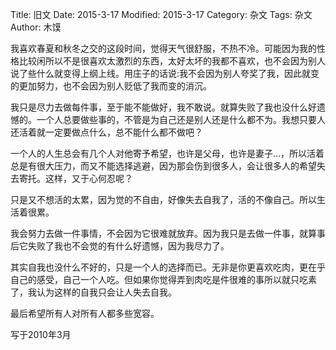 Title: 旧文
Date: 2015-3-17
Modified: 2015-3-17
Category: 杂文
Tags: 杂文
Author: 木馍

我喜欢春夏和秋冬之交的这段时间，觉得天气很舒服，不热不冷。可能因为我的性格比较闲所以不是很喜欢太激烈的东西，太好太坏的我都不喜欢，也不会因为别人说了些什么就变得上纲上线。用庄子的话说:我不会因为别人夸奖了我，因此就变的更加努力，也不会因为别人贬低了我而变的消沉。

我只是尽力去做每件事，至于能不能做好，我不敢说。就算失败了我也没什么好遗憾的。一个人总要做些事的，不管是为自己还是别人还是什么都不为。我想只要人还活着就一定要做点什么，总不能什么都不做吧？

一个人的人生总会有几个人对他寄予希望，也许是父母，也许是妻子…，所以活着总是有很大压力，而又不能选择逃避，因为那会伤到很多人，会让很多人的希望失去寄托。这样，又于心何忍呢？

只是又不想活的太累，因为觉的不自由，好像失去自我了，活的不像自己。所以生活着很累。

我会努力去做一件事情，不会因为它很难就放弃。因为我只是去做一件事，就算事后它失败了我也不会觉的有什么好遗憾，因为我尽力了。

其实自我也没什么不好的，只是一个人的选择而已。无非是你更喜欢吃肉，更在乎自己的感受，自己一个人吃。但如果你觉得弄到肉吃是件很难的事所以就只吃素了，我认为这样的自我只会让人失去自我。

最后希望所有人对所有人都多些宽容。

写于2010年3月